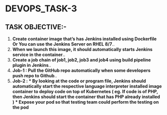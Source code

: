 # DEVOPS_TASK-3

## TASK OBJECTIVE:-

1. **Create container image that’s has Jenkins installed using Dockerfile Or You can use the Jenkins Server on RHEL 8/7**..
2. **When we launch this image, it should automatically starts Jenkins service in the container**..
3. **Create a job chain of job1, job2, job3 and job4 using build pipeline plugin in Jenkins**..
4. **Job-1 : Pull the GitHub repo automatically when some developers push repo to Github**..
5. **Job-2 : * By looking at the code or program file, Jenkins should automatically start the respective language interpreter installed image container to deploy code on top of                  Kubernetes ( eg. If code is of PHP, then Jenkins should start the container that has PHP already installed )
             *  Expose your pod so that testing team could perform the testing on the pod**
